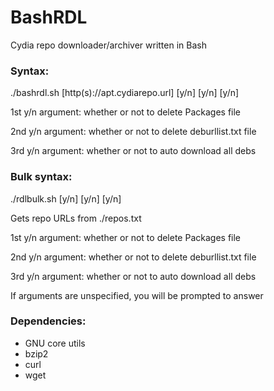 # BashRDL
Cydia repo downloader/archiver written in Bash


### Syntax:
./bashrdl.sh [http(s)://apt.cydiarepo.url] [y/n] [y/n] [y/n]

1st y/n argument: whether or not to delete Packages file

2nd y/n argument: whether or not to delete deburllist.txt file

3rd y/n argument: whether or not to auto download all debs

### Bulk syntax:
./rdlbulk.sh [y/n] [y/n] [y/n]

Gets repo URLs from ./repos.txt

1st y/n argument: whether or not to delete Packages file

2nd y/n argument: whether or not to delete deburllist.txt file

3rd y/n argument: whether or not to auto download all debs

If arguments are unspecified, you will be prompted to answer


### Dependencies:
- GNU core utils
- bzip2
- curl
- wget
